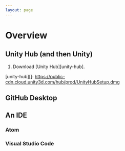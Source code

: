 ```yaml
---
layout: page
---
```


# Overview

<!-- img class="overview-image" src="" -->

## Unity Hub (and then Unity)

1. Download [Unity Hub][unity-hub].

[unity-hub][]: <https://public-cdn.cloud.unity3d.com/hub/prod/UnityHubSetup.dmg>

## GitHub Desktop

## An IDE

### Atom

### Visual Studio Code

<!-- Pull in repostitory-scope variables from _data/page.yml -->
